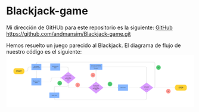 # Blackjack-game

Mi dirección de GitHUb para este repositorio es la siguiente: [GitHub](https://github.com/andmansim/Blackjack-game.git)
https://github.com/andmansim/Blackjack-game.git

Hemos resuelto un juego parecido al Blackjack.
El diagrama de flujo de nuestro código es el siguiente: 
![diagrama de flujo del juego parecido al Blackjack](Blackjack.jpg)
```

